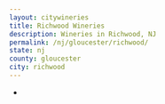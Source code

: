 ```yaml
---
layout: citywineries
title: Richwood Wineries
description: Wineries in Richwood, NJ
permalink: /nj/gloucester/richwood/
state: nj
county: gloucester
city: richwood
---
```

-
